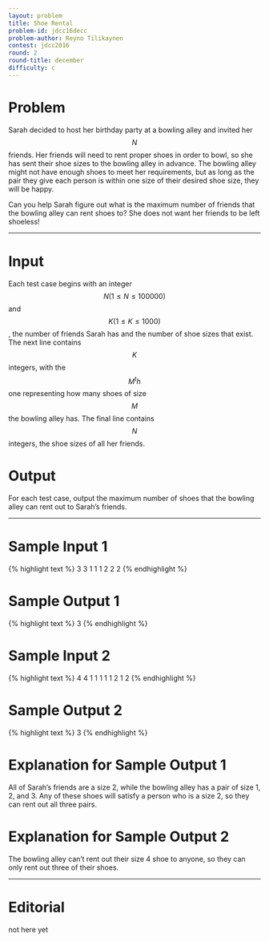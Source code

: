```yaml
---
layout: problem
title: Shoe Rental
problem-id: jdcc16decc
problem-author: Reyno Tilikaynen
contest: jdcc2016
round: 2
round-title: december
difficulty: c
---
```


# Problem
Sarah decided to host her birthday party at a bowling alley and invited her $$N$$ friends. Her friends will need to rent proper shoes in order to bowl, so she has sent their shoe sizes to the bowling alley in advance. The bowling alley might not have enough shoes to meet her requirements, but as long as the pair they give each person is within one size of their desired shoe size, they will be happy.

Can you help Sarah figure out what is the maximum number of friends that the bowling alley can rent shoes to? She does not want her friends to be left shoeless!

---

# Input
Each test case begins with an integer $$N (1 \leq N \leq 100000)$$ and $$K (1 \leq K \leq 1000)$$, the number of friends Sarah has and the number of shoe sizes that exist. The next line contains $$K$$ integers, with the $$M^th$$ one representing how many shoes of size $$M$$ the bowling alley has. The final line contains $$N$$ integers, the shoe sizes of all her friends.

# Output
For each test case, output the maximum number of shoes that the bowling alley can rent out to Sarah’s friends.

---

# Sample Input 1
{% highlight text %}
3 3
1 1 1
2 2 2
{% endhighlight %}

# Sample Output 1
{% highlight text %}
3
{% endhighlight %}

# Sample Input 2
{% highlight text %}
4 4
1 1 1 1
1 2 1 2
{% endhighlight %}

# Sample Output 2
{% highlight text %}
3
{% endhighlight %}

# Explanation for Sample Output 1
All of Sarah’s friends are a size 2, while the bowling alley has a pair of size 1, 2, and 3. Any of these shoes will satisfy a person who is a size 2, so they can rent out all three pairs.

# Explanation for Sample Output 2
The bowling alley can’t rent out their size 4 shoe to anyone, so they can only rent out three of their shoes.

---

# Editorial
not here yet
